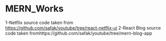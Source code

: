 # MERN_Works
1-Netflix source code  taken from https://github.com/safak/youtube/tree/react-netflix-ui
2-React Blog source code  taken fromhttps://github.com/safak/youtube/tree/mern-blog-app
